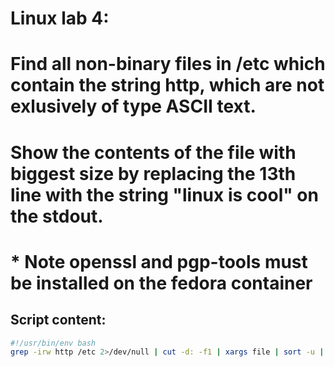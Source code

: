 # Linux lab 4: 
# Find all non-binary files in /etc which contain the string http, which are not exlusively of type ASCII text.<br/>
# Show the contents of the file with biggest size by replacing the 13th line with the string "linux is cool" on the stdout.<br/>
# * Note openssl and pgp-tools must be installed on the fedora container <br/>

## Script content:

```bash
#!/usr/bin/env bash
grep -irw http /etc 2>/dev/null | cut -d: -f1 | xargs file | sort -u | grep -E ", ASCII text" | cut -d: -f1 | xargs du -h | sort -k1h | tail -1 | awk '{print $2}' | xargs sed -e '13s/^\s*$/linux is cool/' | sed -n '13p'
```
